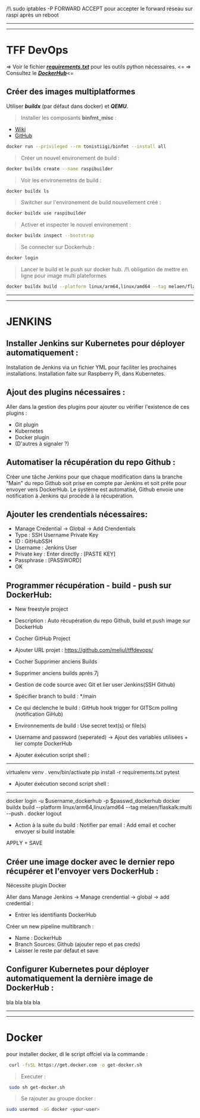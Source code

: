 /!\ sudo iptables -P FORWARD ACCEPT pour accepter le forward réseau sur raspi après un reboot

---
---
# TFF DevOps
=> Voir le fichier ***[requirements.txt](https://github.com/meljul/tffdevops/blob/main/requirements.txt)*** pour les outils python nécessaires. <=
=> Consultez le ***[DockerHub](https://hub.docker.com/r/melaen/flaskalk)***<=
## Créer des images multiplatformes
Utiliser ***buildx*** (par défaut dans docker) et ***QEMU***.
> Installer les composants **binfmt_misc** :
- [Wiki](https://en.wikipedia.org/wiki/Binfmt_misc)
- [GitHub](https://github.com/tonistiigi/binfmt)


```sh
docker run --privileged --rm tonistiigi/binfmt --install all
```

> Créer un nouvel environement de build :

```sh
docker buildx create --name raspibuilder
```

> Voir les environemetns de build :

```sh
docker buildx ls
```

> Switcher sur l'environement de build nouvellement créé :

```sh
docker buildx use raspibuilder
```

> Activer et inspecter le nouvel environement :

```sh
docker buildx inspect --bootstrap
```

> Se connecter sur Dockerhub :

```sh
docker login
```

> Lancer le build et le push sur docker hub. /!\ obligation de mettre en ligne pour image multi plateformes

```sh
docker buildx build --platform linux/arm64,linux/amd64 --tag melaen/flaskalk:multi --push .
```
---
---
# JENKINS
## Installer Jenkins sur Kubernetes pour déployer automatiquement :
Installation de Jenkins via un fichier YML pour faciliter les prochaines installations.
Installation faite sur Raspberry Pi, dans Kubernetes.
## Ajout des plugins nécessaires :
Aller dans la gestion des plugins pour ajouter ou vérifier l'existence de ces plugins : 
- Git plugin
- Kubernetes
- Docker plugin
- (D'autres à signaler ?)

## Automatiser la récupération du repo Github :

Créer une tâche Jenkins pour que chaque modification dans la branche "Main" du repo Github soit prise
en compte par Jenkins et soit prête pour envoyer vers DockerHub.
Le système est automatisé, Github envoie une notification à Jenkins qui procède à la récupération.

## Ajouter les crendentials nécessaires:

- Manage Credential -> Global -> Add Crendentials
- Type : SSH Username Private Key
- ID : GitHubSSH
- Username : Jenkins User
- Private key : Enter directly : [PASTE KEY]
- Passphrase : [PASSWORD]
- OK

## Programmer récupération - build - push sur DockerHub: 

- New freestyle project

- Description : Auto récupération du repo Github, build et push image sur DockerHub
- Cocher GitHub Project
- Ajouter URL projet : https://github.com/meljul/tffdevops/
- Cocher Supprimer anciens Builds
- Supprimer anciens builds après 7j

- Gestion de code source avec Git et lier user Jenkins(SSH Github)
- Spécifier branch to build : */main
- Ce qui déclenche le build : GitHub hook trigger for GITScm polling (notification GiHub)

- Environnements de build : Use secret text(s) or file(s)
- Username and password (seperated) -> Ajout des variables utilisées + lier compte DockerHub
- Ajouter éxécution script shell : 
---
virtualenv venv
. venv/bin/activate 
pip install -r requirements.txt
pytest 

- Ajouter éxécution second script shell : 
---
docker login -u $username_dockerhub -p $passwd_dockerhub
docker buildx build --platform linux/arm64,linux/amd64 --tag melaen/flaskalk:multi --push .
docker logout

- Action à la suite du build : Notifier par email : Add email et cocher envoyer si build instable

APPLY + SAVE

## Créer une image docker avec le dernier repo récupérer et l'envoyer vers DockerHub :
Nécessite plugin Docker

Aller dans Manage Jenkins -> Manage crendential -> global -> add credential :
- Entrer les identifiants DockerHub

Créer un new pipeline multibranch : 
- Name : DockerHub
- Branch Sources: Github (ajouter repo et pas creds)
- Laisser le reste par défaut et save


## Configurer Kubernetes pour déployer automatiquement la dernière image de DockerHub :
bla bla
bla bla


---
---
# Docker
pour installer docker, dl le script offciel via la commande :

```sh
 curl -fsSL https://get.docker.com -o get-docker.sh
```

> Executer : 

```sh
 sudo sh get-docker.sh
```

> Se rajouter au groupe docker :

```sh
sudo usermod -aG docker <your-user>
```

